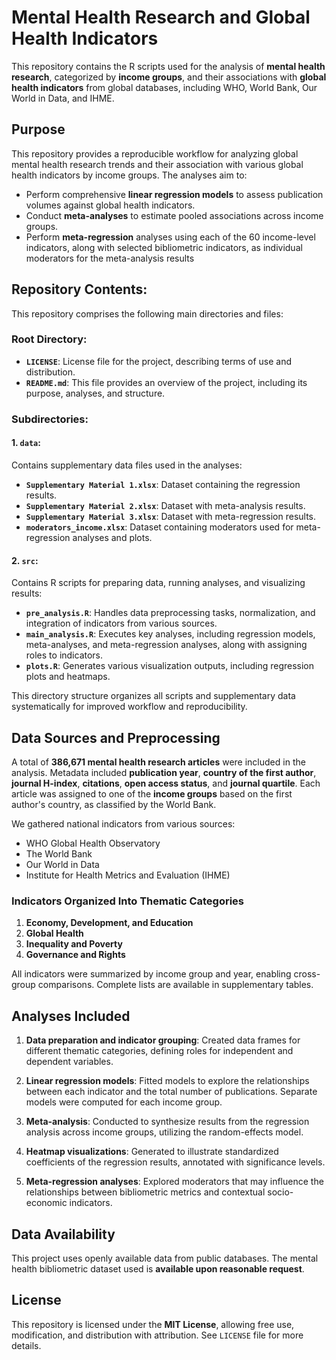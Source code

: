# Mental Health Research and Global Health Indicators
This repository contains the R scripts used for the analysis of **mental health research**, categorized by **income groups**, and their associations with **global health indicators** from global databases, including WHO, World Bank, Our World in Data, and IHME.

## Purpose
This repository provides a reproducible workflow for analyzing global mental health research trends and their association with various global health indicators by income groups. The analyses aim to:
- Perform comprehensive **linear regression models** to assess publication volumes against global health indicators.
- Conduct **meta-analyses** to estimate pooled associations across income groups.
- Perform **meta-regression** analyses using each of the 60 income-level indicators, along with selected bibliometric indicators, as individual moderators for the meta-analysis results


## Repository Contents:
This repository comprises the following main directories and files:

### **Root Directory**:
- **`LICENSE`**: License file for the project, describing terms of use and distribution.
- **`README.md`**: This file provides an overview of the project, including its purpose, analyses, and structure.

### **Subdirectories**:

#### 1. **`data`**:
Contains supplementary data files used in the analyses:
- **`Supplementary Material 1.xlsx`**: Dataset containing the regression results.
- **`Supplementary Material 2.xlsx`**: Dataset with meta-analysis results.
- **`Supplementary Material 3.xlsx`**: Dataset with meta-regression results.
- **`moderators_income.xlsx`**: Dataset containing moderators used for meta-regression analyses and plots.

#### 2. **`src`**:
Contains R scripts for preparing data, running analyses, and visualizing results:
- **`pre_analysis.R`**: Handles data preprocessing tasks, normalization, and integration of indicators from various sources.
- **`main_analysis.R`**: Executes key analyses, including regression models, meta-analyses, and meta-regression analyses, along with assigning roles to indicators.
- **`plots.R`**: Generates various visualization outputs, including regression plots and heatmaps.

This directory structure organizes all scripts and supplementary data systematically for improved workflow and reproducibility.

## Data Sources and Preprocessing
A total of **386,671 mental health research articles** were included in the analysis. Metadata included **publication year**, **country of the first author**, **journal H-index**, **citations**, **open access status**, and **journal quartile**. Each article was assigned to one of the **income groups** based on the first author's country, as classified by the World Bank.

We gathered national indicators from various sources:
- WHO Global Health Observatory
- The World Bank
- Our World in Data
- Institute for Health Metrics and Evaluation (IHME)

### Indicators Organized Into Thematic Categories
1. **Economy, Development, and Education**  
2. **Global Health**  
3. **Inequality and Poverty**  
4. **Governance and Rights**

All indicators were summarized by income group and year, enabling cross-group comparisons. Complete lists are available in supplementary tables.

## Analyses Included
1. **Data preparation and indicator grouping**: Created data frames for different thematic categories, defining roles for independent and dependent variables.
  
2. **Linear regression models**: Fitted models to explore the relationships between each indicator and the total number of publications. Separate models were computed for each income group.
  
3. **Meta-analysis**: Conducted to synthesize results from the regression analysis across income groups, utilizing the random-effects model.
  
4. **Heatmap visualizations**: Generated to illustrate standardized coefficients of the regression results, annotated with significance levels.

5. **Meta-regression analyses**: Explored moderators that may influence the relationships between bibliometric metrics and contextual socio-economic indicators.

## Data Availability
This project uses openly available data from public databases. The mental health bibliometric dataset used is **available upon reasonable request**.
  
## License
This repository is licensed under the **MIT License**, allowing free use, modification, and distribution with attribution. See `LICENSE` file for more details.
